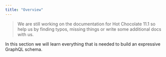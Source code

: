 ```yaml
---
title: "Overview"
---
```


> We are still working on the documentation for Hot Chocolate 11.1 so help us by finding typos, missing things or write some additional docs with us.

In this section we will learn everything that is needed to build an expressive GraphQL schema.

<!-- In GraphQL, there are three root types from which only the Query type has to be defined. Root types provide the entry points that lets us fetch data, mutate data, or subscribe to events. Root types themselves are object types and are commonly referred to as operations. -->
